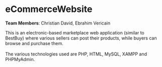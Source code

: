 # eCommerceWebsite

<b>Team Members</b>: Christian David, Ebrahim Vericain

This is an electronic-based marketplace web application (similar to BestBuy) where various sellers can post their products, while buyers can browse and purchase them. <br /> <br />
The various technologies used are PHP, HTML, MySQL, XAMPP and PHPMyAdmin.
